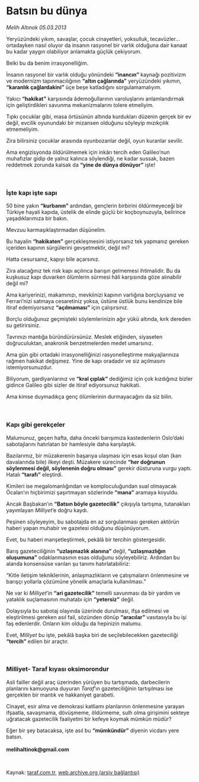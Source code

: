 # Batsın bu dünya

*Melih Altınok 05.03.2013*

<div class="yazi"><p>Yeryüzündeki yıkım, savaşlar, çocuk cinayetleri, yoksulluk, tecavüzler... ortadayken nasıl oluyor da insanın rasyonel bir varlık olduğuna dair kanaat bu kadar yaygın olabiliyor anlamakta güçlük çekiyorum. </p>
<p>Belki bu da benim irrasyonelliğim.</p>
<p>İnsanın rasyonel bir varlık olduğu yönündeki <b>“inancın”</b> kaynağı pozitivizm ve modernizm tapınmacılığının <b>“altın çağlarında”</b> yeryüzündeki yıkımın, <b>“karanlık çağlardakini”</b> üçe beşe katladığını sorgulamamalıyım.</p>
<p>Yakıcı <b>“hakikat”</b> karşısında âdemoğullarının varoluşlarını anlamlandırmak için geliştirdikleri savunma mekanizmalarını tolere etmeliyim. </p>
<p>Tıpkı çocuklar gibi, masa örtüsünün altında kurdukları düzenin gerçek bir ev değil, evcilik oyunundaki bir mizansen olduğunu söyleyip mızıkçılık etmemeliyim.</p>
<p>Zira bilirsiniz çocuklar arasında oyunbozanlar değil, oyun kuranlar sevilir.</p>
<p>Ama engizisyonda öldürülmemek için inkârı tercih eden Galileo’nun muhafızlar gidip de yalnız kalınca söylendiği, ne kadar sussak, bazen reddetmek zorunda kalsak da <b>“yine de dünya dönüyor”</b> işte!<br/><br/><br/></p>
<h3>İşte kapı işte sapı</h3>
<p>50 bine yakın <b>“kurbanın”</b> ardından, gençlerin birbirini öldürmeyeceği bir Türkiye hayali kapıda, üstelik de elinde güçlü bir koçboynuzuyla, belirince yaşadıklarımıza bir bakın.</p>
<p>Mevzuu karmaşıklaştırmadan düşünelim.</p>
<p>Bu hayalin <b>“hakikaten”</b> gerçekleşmesini istiyorsanız tek yapmanız gereken içeriden kapının sürgülerini gevşetmektir, değil mi?</p>
<p>Hatta cesursanız, kapıyı bile açarsınız. </p>
<p>Zira alacağınız tek risk kapı açılınca barışın gelmemesi ihtimalidir. Bu da kuşkusuz kapı duvarken ölümlerin sürmesi hâli karşısında göze alınabilir değil mi?</p>
<p>Ama kariyerinizi, makamınızı, mevkiinizi kapının varlığına borçluysanız ve Ferrari’nizi satmaya cesaretiniz yoksa, üstüne üstlük bunu kendinize bile itiraf edemiyorsanız <b>“açılmaması”</b> için çalışırsınız.</p>
<p>Borçlu olduğunuz geçmişteki söylemlerinizin ağır yükü altında, kırk dereden su getirirsiniz.</p>
<p>Tavrınızı mantığa büründürürsünüz. Meslek etiğinden, siyaseten doğruculuktan, anakronik benzetmelerden medet umarsınız.</p>
<p>Ama gün gibi ortadaki irrasyonelliğinizi rasyonelleştirme makyajlarınıza rağmen hakikat değişmez. Yine de kapı oradadır ve siz açılmasını istemiyorsunuzdur.</p>
<p>Biliyorum, gardiyanlarınız ve <b>“kral çıplak”</b> dediğimiz için çok kızdığınız bizler gidince Galileo gibi sizler de itiraf ediyorsunuz hakikati. </p>
<p>Ama kimse duymadıkça genç ölümlerinin durmayacağını da siz bilin.<br/><br/><br/></p>
<h3>Kapı gibi gerekçeler</h3>
<p>Malumunuz, geçen hafta, daha önceki barışımıza kastedenlerin Oslo’daki sabotajlarını hatırlatan bir hamlesiyle daha karşılaştık.</p>
<p>Bazılarımız, bir müzakerenin başarıya ulaşması için esas koşul olan (kan davalarında bile) ilkeyi deşti. Müzakere sürecinde <b>“her doğrunun söylenmesi değil, söylenenin doğru olması”</b> gerekir düsturuna vurgu yaptı. Hatalı <b>“tarafı”</b> eleştirdi. </p>
<p>Kimileri ise megalomanlığından ve komploculuğundan sual olmayacak Öcalan’ın hiçbirimizi şaşırtmayan sözlerinde <b>“mana”</b> aramaya koyuldu.</p>
<p>Ancak Başbakan’ın <b>“Batsın böyle gazetecilik”</b> çıkışıyla tartışma, tutanakları yayımlayan <i>Milliyet</i>’e doğru kaydı.</p>
<p>Peşinen söyleyeyim, bu sabotajda en az sorgulanması gereken aktörün haberi yapan muhabir ve gazetesi olduğunu düşünüyorum.</p>
<p>Evet, bu haberi manşetleştirmek, pekâlâ bir tercihin göstergesidir. </p>
<p>Barış gazeteciliğinin <b>“uzlaşmazlık alanına”</b> değil, <b>“uzlaşmazlığın oluşumuna”</b> odaklanmasının esas olduğunu söyleyebiliriz. Ardından bu alanda konsensüse varılan şu tanımı hatırlatabiliriz:</p>
<p>“Kitle iletişim tekniklerinin, anlaşmazlıkların ve çatışmaların önlenmesine ve barışçı yollarla çözümüne yönelik amaçlarla kullanılması.”</p>
<p>Ne var ki <i>Milliyet</i>’in <b>“ari gazetecilik”</b> temelli savunması da bir yardım ve yataklık suçlamasının muhatabı için <b>“yetersiz”</b> değil.</p>
<p>Dolaysıyla bu sabotaj olayında üzerinde durulması, ifşa edilmesi ve eleştirilmesi gereken asıl fail, sözünden dönüp <b>“aracılar”</b> vasıtasıyla bu işi faş edenlerdir. Onların kim olduğu da hepinizin malumu.</p>
<p>Evet, <i>Milliyet</i> bu işte, pekâlâ başka biri de seçilebilecekken gazeteciliği <b>“tercih”</b> edilen bir araçtır.<br/><br/><br/><b><i></i></b></p>
<h3>Milliyet- Taraf kıyası oksimorondur</h3>
<p>Asli failler değil araç üzerinden yürüyen bu tartışmada, darbecilerin planlarını kamuoyuna duyuran <i>Taraf</i>’ın gazeteciliğinin tartışılması ise gerçekten bir mantık ve hakkaniyet garabeti.</p>
<p>Cinayet, esir alma ve demokrasi katliamı planlarının önlenmesine yarayan ifşaatla, savaşmama, dövüşmeme, öldürmeme, sulh olma girişimini sekteye uğratacak gazetecilik faaliyetini bir kefeye koymak mümkün müdür?</p>
<p>Eğer bir şey batacaksa, işte asıl bu <b>“mümkündür”</b> diyenin vicdanı yere batsın.<br/><br/><b>melihaltinok@gmail.com</b></p>
<p> </p>
</div>

Kaynak: [taraf.com.tr](http://www.taraf.com.tr/melih-altinok/makale-batsin-bu-dunya.htm), [web.archive.org (arşiv bağlantısı)](http://web.archive.org/web/20131113232935/http://www.taraf.com.tr/melih-altinok/makale-batsin-bu-dunya.htm)
